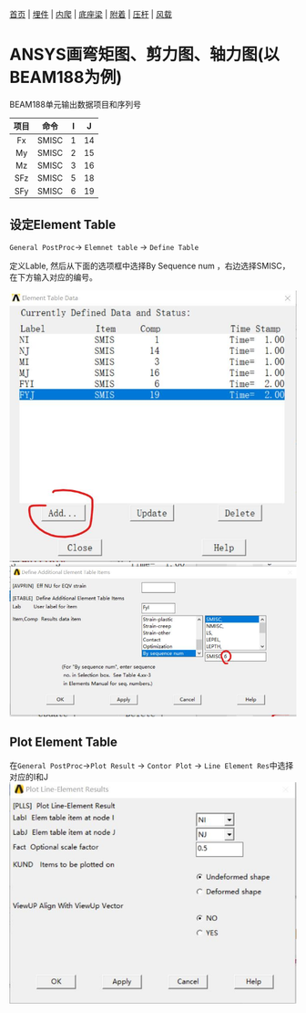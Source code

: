 [首页](./readme.md) | [埋件](./埋件计算类.md) | [内爬](./内爬计算.md) | [底座梁](./底座梁计算.md) | [附着](./附着计算.md) | [压杆](./压杆校核.md) | [风载](./风载.md)
# ANSYS画弯矩图、剪力图、轴力图(以BEAM188为例)

BEAM188单元输出数据项目和序列号

| 项目 | 命令  |  I   |  J   |
| :--: | :---: | :--: | :--: |
|  Fx  | SMISC |  1   |  14  |
|  My  | SMISC |  2   |  15  |
|  Mz  | SMISC |  3   |  16  |
| SFz  | SMISC |  5   |  18  |
| SFy  | SMISC |  6   |  19  |

## 设定Element Table

`General PostProc`-> `Elemnet table` -> `Define Table`

定义Lable, 然后从下面的选项框中选择By Sequence num ，右边选择SMISC，在下方输入对应的编号。

![define-table](./images/define-table.png)
![define-table2](./images/define-table2.png)

## Plot Element Table
在`General PostProc`->`Plot Result` -> `Contor Plot` -> `Line Element Res`中选择对应的I和J
![plot-element-table](./images/plot-element-table.png)

